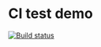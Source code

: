 # CI test demo

[![Build status](https://ci.appveyor.com/api/projects/status/fml9g7t4li3p59nf?svg=true)](https://ci.appveyor.com/project/Belova-sailor/test-matchers)